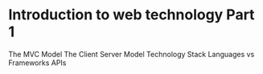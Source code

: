 Introduction to web technology Part 1
======
The MVC Model
The Client Server Model
Technology Stack
Languages vs Frameworks
APIs

